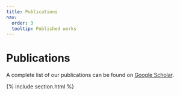 ```yaml
---
title: Publications
nav:
  order: 3
  tooltip: Published works
---
```


# <i class="fas fa-microscope"></i>Publications

A complete list of our publications can be found on [Google Scholar](https://scholar.google.com/citations?user=FiN_HnEAAAAJ&hl=en).

{% include section.html %}

